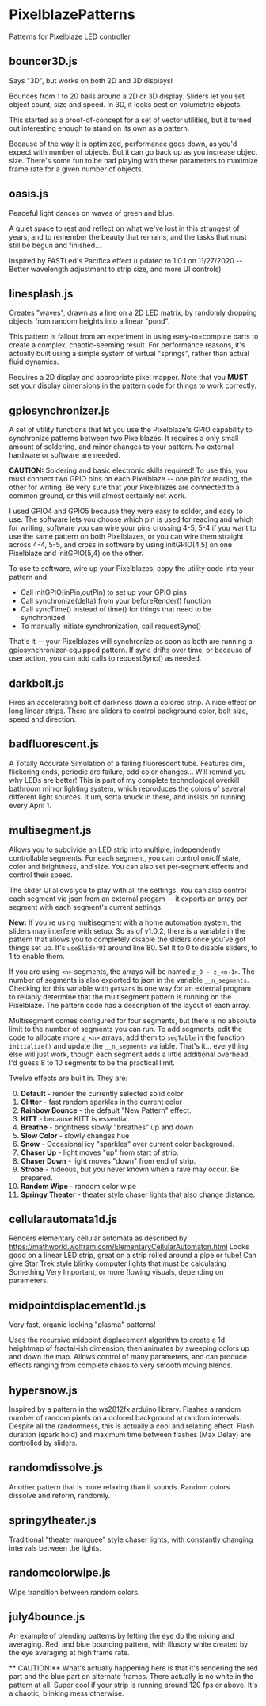 # PixelblazePatterns
Patterns for Pixelblaze LED controller

## bouncer3D.js
 Says "3D", but works on both 2D and 3D displays!

 Bounces from 1 to 20 balls around a 2D or 3D display. Sliders let
 you set object count, size and speed.  In 3D, it looks best on 
 volumetric objects.

 This started as a proof-of-concept for a set of vector utilities, 
 but it turned out interesting enough to stand on its own as a pattern.   

 Because of the way it is optimized, performance goes down, as you'd expect
 with number of objects. But it can go back up as you increase object size.
 There's some fun to be had playing with these parameters to maximize frame
 rate for a given number of objects.

## oasis.js

 Peaceful light dances on waves of green and blue.
 
 A quiet space to rest and reflect on what we've 
 lost in this strangest of years, and to remember
 the beauty that remains, and the tasks that 
 must still be begun and finished...
 
 Inspired by FASTLed's Pacifica effect
 (updated to 1.0.1 on 11/27/2020 -- Better wavelength adjustment to strip size,
  and more UI controls) 

## linesplash.js
Creates "waves", drawn as a line on a 2D LED matrix, by randomly dropping objects
from random heights into a linear "pond".

This pattern is fallout from an experiment in using easy-to=compute parts to create a
complex, chaotic-seeming result.  For performance reasons, it's actually built using a simple 
system of virtual "springs", rather than actual fluid dynamics.

Requires a 2D display and appropriate pixel mapper.  Note that you **MUST** set your display 
dimensions in the pattern code for things to work correctly.

## gpiosynchronizer.js
 A set of utility functions that let you use the Pixelblaze's GPIO capability to
 synchronize patterns between two Pixelblazes.  It requires a only small amount of soldering,
 and minor changes to your pattern.  No external hardware or software are needed.
 
 **CAUTION:**  Soldering and basic electronic skills required! To use this, you must connect
 two GPIO pins on each Pixelblaze -- one pin for reading, the other for writing. Be very sure that your
 Pixelblazes are connected to a common ground, or this will almost certainly not work.

 I used GPIO4 and GPIO5 because they were easy to solder, and easy to use. The software lets you choose
 which pin is used for reading and which for writing, software you can wire your pins crossing 4-5, 5-4 
 if you want to use the same pattern on both Pixelblazes, or you can wire them straight across 4-4, 5-5, and cross
 in software by using initGPIO(4,5) on one Pixelblaze and initGPIO(5,4) on the other. 
 
 To use te software, wire up your Pixelblazes, copy the utility code into your pattern and: 
 - Call initGPIO(inPin,outPin) to set up your GPIO pins
 - Call synchronize(delta) from your beforeRender() function
 - Call syncTime() instead of time() for things that need to
   be synchronized.
 - To manually initiate synchronization, call requestSync()
 
 That's it -- your Pixelblazes will synchronize as soon as both are running a gpiosynchronizer-equipped pattern. If
 sync drifts over time, or because of user action, you can add calls to requestSync() as needed. 

## darkbolt.js
Fires an accelerating bolt of darkness down a colored strip. A nice effect on long linear strips. 
There are sliders to control background color, bolt size, speed and direction.

## badfluorescent.js
A Totally Accurate Simulation of a failing fluorescent tube.  Features dim, flickering ends, periodic arc failure,
odd color changes... Will remind you why LEDs are better!  This is part of my complete technological overkill bathroom
mirror lighting system, which reproduces the colors of several different light sources.  It um, sorta snuck in there, and
insists on running every April 1.

## multisegment.js
Allows you to subdivide an LED strip into multiple, independently
controllable segments.  For each segment, you can control on/off state,
color and brightness, and size.  You can also set per-segment effects and
control their speed. 

The slider UI allows you to play with all the settings.  You can also control
each segment via json from an external progam -- it exports an array per segment
with each segment's current settings.

**New:** If you're using multisegment with a home automation system, the sliders may interfere with
setup.  So as of v1.0.2, there is a variable in the pattern that allows you to completely
disable the sliders once you've got things set up.  It's ```useSliderUI``` around line
80.  Set it to 0 to disable sliders, to 1 to enable them.

If you are using ```<n>``` segments, the arrays will be named ```z_0 - z_<n-1>```. The number 
of segments is also exported to json in the variable ```__n_segments```.  Checking for this
variable with ```getVars``` is one way for an external program to reliably determine that 
the multisegment pattern is running on the Pixelblaze.  The pattern code has a description
of the layout of each array.

Multisegment comes configured for four segments, but there is no absolute limit to the number
of segments you can run. To add segments, edit the code to allocate more ```z_<n>``` arrays,
add them to ```segTable``` in the function ```initialize()``` and update the ```__n_segments``` 
variable.  That's it... everything else will just work, though each segment adds a little 
additional overhead.  I'd guess 8 to 10 segments to be the practical limit.

Twelve effects are built in.  They are:

0. **Default** - render the currently selected solid color
1. **Glitter** - fast random sparkles in the current color
2. **Rainbow Bounce** - the default "New Pattern" effect.
3. **KITT** - because KITT is essential. 
4. **Breathe** - brightness slowly "breathes" up and down
5. **Slow Color** - slowly changes hue
6. **Snow** - Occasional icy "sparkles" over current color background.
7. **Chaser Up** - light moves "up" from start of strip.
8. **Chaser Down** - light moves "down" from end of strip.
9. **Strobe** - hideous, but you never known when a rave may occur. Be prepared.
10. **Random Wipe** - random color wipe
11. **Springy Theater** - theater style chaser lights that also change distance.

## cellularautomata1d.js
Renders elementary cellular automata as described by https://mathworld.wolfram.com/ElementaryCellularAutomaton.html
Looks good on a linear LED strip, great on a strip rolled around a pipe or tube!  Can give Star Trek style blinky
computer lights that must be calculating Something Very Important, or more flowing visuals, depending on
parameters.

## midpointdisplacement1d.js
Very fast, organic looking "plasma" patterns!

Uses the recursive midpoint displacement algorithm to create a 1d heightmap of
fractal-ish dimension, then animates by sweeping colors up and down the map. Allows
control of many parameters, and can produce effects ranging from complete chaos to
very smooth moving blends.

## hypersnow.js
Inspired by a pattern in the ws2812fx arduino library.  Flashes a random number of random
pixels on a colored background at random intervals.  Despite all the randomness,
this is actually a cool and relaxing effect. Flash duration (spark hold) and maximum time
between flashes (Max Delay) are controlled by sliders.

## randomdissolve.js
Another pattern that is more relaxing than it sounds.  Random colors dissolve and
reform, randomly.

## springytheater.js
Traditional "theater marquee" style chaser lights, with constantly
changing intervals between the lights.

## randomcolorwipe.js
Wipe transition between random colors.

## july4bounce.js
An example of blending patterns by letting the eye do the 
mixing and averaging.  Red, and blue bouncing pattern,
with illusory white created by the eye averaging at high frame rate.

** CAUTION:** What's actually happening here is that it's rendering
the red part and the blue part on alternate frames.  There actually 
is no white in the pattern at all. Super cool if your strip is running 
around 120 fps or above.  It's a chaotic, blinking mess otherwise.
